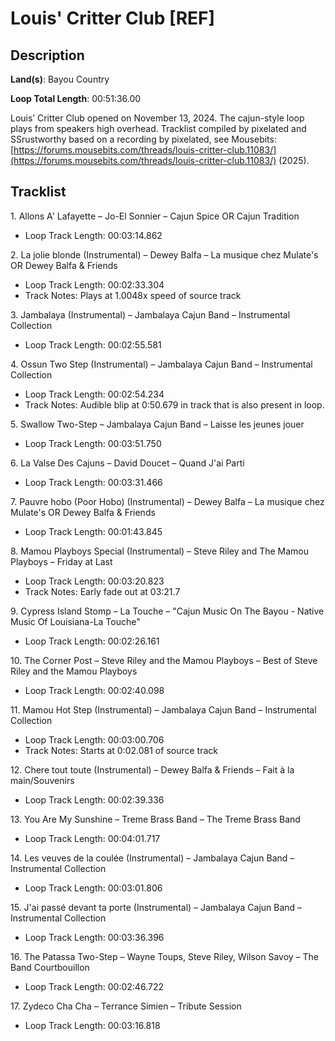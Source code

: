 # Louis' Critter Club [REF]

## Description

**Land(s)**: Bayou Country

**Loop Total Length**: 00:51:36.00

Louis’ Critter Club opened on November 13, 2024. The cajun-style loop plays from speakers high overhead. Tracklist compiled by pixelated and SSrustworthy based on a recording by pixelated, see Mousebits: [https://forums.mousebits.com/threads/louis-critter-club.11083/](https://forums.mousebits.com/threads/louis-critter-club.11083/) (2025).

## Tracklist

1\. Allons A' Lafayette – Jo-El Sonnier – Cajun Spice OR Cajun Tradition

- Loop Track Length: 00:03:14.862

2\. La jolie blonde (Instrumental) – Dewey Balfa – La musique chez Mulate's OR Dewey Balfa & Friends

- Loop Track Length: 00:02:33.304
- Track Notes: Plays at 1.0048x speed of source track

3\. Jambalaya (Instrumental) – Jambalaya Cajun Band – Instrumental Collection

- Loop Track Length: 00:02:55.581

4\. Ossun Two Step (Instrumental) – Jambalaya Cajun Band – Instrumental Collection

- Loop Track Length: 00:02:54.234
- Track Notes: Audible blip at 0:50.679 in track that is also present in loop.

5\. Swallow Two-Step – Jambalaya Cajun Band – Laisse les jeunes jouer

- Loop Track Length: 00:03:51.750

6\. La Valse Des Cajuns – David Doucet – Quand J'ai Parti

- Loop Track Length: 00:03:31.466

7\. Pauvre hobo (Poor Hobo) (Instrumental) – Dewey Balfa – La musique chez Mulate's OR Dewey Balfa & Friends

- Loop Track Length: 00:01:43.845

8\. Mamou Playboys Special (Instrumental) – Steve Riley and The Mamou Playboys – Friday at Last

- Loop Track Length: 00:03:20.823
- Track Notes: Early fade out at 03:21.7

9\. Cypress Island Stomp – La Touche – "Cajun Music On The Bayou - Native Music Of Louisiana-La Touche"

- Loop Track Length: 00:02:26.161

10\. The Corner Post – Steve Riley and the Mamou Playboys – Best of Steve Riley and the Mamou Playboys

- Loop Track Length: 00:02:40.098

11\. Mamou Hot Step (Instrumental) – Jambalaya Cajun Band – Instrumental Collection

- Loop Track Length: 00:03:00.706
- Track Notes: Starts at 0:02.081 of source track

12\. Chere tout toute (Instrumental) – Dewey Balfa & Friends – Fait à la main/Souvenirs

- Loop Track Length: 00:02:39.336

13\. You Are My Sunshine – Treme Brass Band – The Treme Brass Band

- Loop Track Length: 00:04:01.717

14\. Les veuves de la coulée (Instrumental) – Jambalaya Cajun Band – Instrumental Collection

- Loop Track Length: 00:03:01.806

15\. J'ai passé devant ta porte (Instrumental) – Jambalaya Cajun Band – Instrumental Collection

- Loop Track Length: 00:03:36.396

16\. The Patassa Two-Step – Wayne Toups, Steve Riley, Wilson Savoy – The Band Courtbouillon

- Loop Track Length: 00:02:46.722

17\. Zydeco Cha Cha – Terrance Simien – Tribute Session

- Loop Track Length: 00:03:16.818
